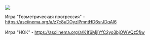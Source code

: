 <a href="https://codeclimate.com/github/Stsepilov/sdmo/maintainability"><img src="https://api.codeclimate.com/v1/badges/a8c4f69fe191094b5890/maintainability" /></a>

Игра "Геометрическая прогрессия" - https://asciinema.org/a/z7c8uDOyzlPmntHD6srJDqAl6<br><br>
Игра "НОК" - https://asciinema.org/a/K1f6MjlYfC2yo3bjOWVQz5fjw
